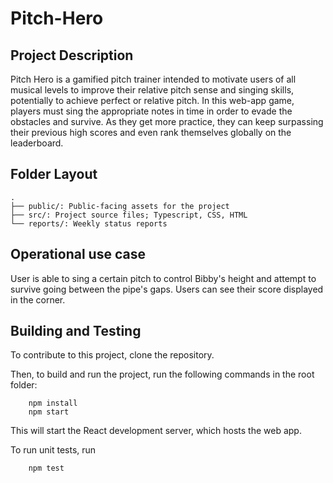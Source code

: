 # Pitch-Hero
## Project Description
Pitch Hero is a gamified pitch trainer intended to motivate users of all musical levels to improve their relative pitch sense and singing skills, potentially to achieve perfect or relative pitch. In this web-app game, players must sing the appropriate notes in time in order to evade the obstacles and survive. As they get more practice, they can keep surpassing their previous high scores and even rank themselves globally on the leaderboard.

## Folder Layout
    .
    ├── public/: Public-facing assets for the project
    ├── src/: Project source files; Typescript, CSS, HTML
    └── reports/: Weekly status reports

## Operational use case
User is able to sing a certain pitch to control Bibby's height and attempt to survive going between the pipe's gaps. Users can see their score displayed in the corner.

## Building and Testing
To contribute to this project, clone the repository.

Then, to build and run the project, run the following commands in the root folder:
```
    npm install
    npm start
```

This will start the React development server, which hosts the web app.

To run unit tests, run
```
    npm test
```
